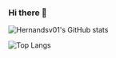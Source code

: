 ### Hi there 👋

![Hernandsv01's GitHub stats](https://github-readme-stats.vercel.app/api?username=hernandsv01&show_icons=true&theme=radical)

![Top Langs](https://github-readme-stats.vercel.app/api/top-langs/?username=Hernandsv01&theme=radical)
